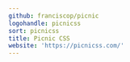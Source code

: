```yaml
---
github: franciscop/picnic
logohandle: picnicss
sort: picnicss
title: Picnic CSS
website: 'https://picnicss.com/'
---
```

